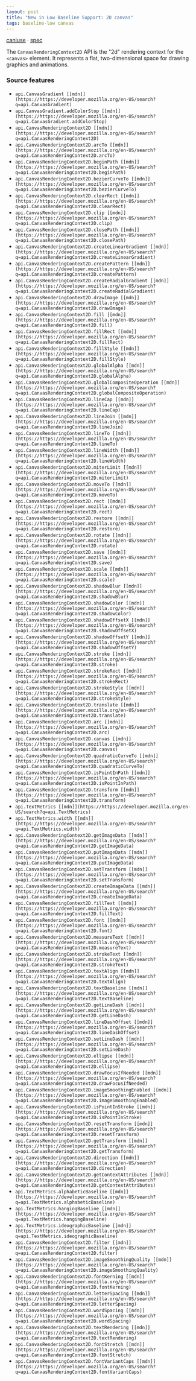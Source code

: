 ```yaml
---
layout: post
title: "New in Low Baseline Support: 2D canvas"
tags: baseline-low canvas
---
```


[caniuse](https://caniuse.com/?search=canvas-2d) · [spec](https://html.spec.whatwg.org/multipage/canvas.html#2dcontext)

The `CanvasRenderingContext2D` API is the "2d" rendering context for the `<canvas>` element. It represents a flat, two-dimensional space for drawing graphics and animations.

### Source features

- ``api.CanvasGradient [[mdn]](https://https://developer.mozilla.org/en-US/search?q=api.CanvasGradient)``
- ``api.CanvasGradient.addColorStop [[mdn]](https://https://developer.mozilla.org/en-US/search?q=api.CanvasGradient.addColorStop)``
- ``api.CanvasRenderingContext2D [[mdn]](https://https://developer.mozilla.org/en-US/search?q=api.CanvasRenderingContext2D)``
- ``api.CanvasRenderingContext2D.arcTo [[mdn]](https://https://developer.mozilla.org/en-US/search?q=api.CanvasRenderingContext2D.arcTo)``
- ``api.CanvasRenderingContext2D.beginPath [[mdn]](https://https://developer.mozilla.org/en-US/search?q=api.CanvasRenderingContext2D.beginPath)``
- ``api.CanvasRenderingContext2D.bezierCurveTo [[mdn]](https://https://developer.mozilla.org/en-US/search?q=api.CanvasRenderingContext2D.bezierCurveTo)``
- ``api.CanvasRenderingContext2D.clearRect [[mdn]](https://https://developer.mozilla.org/en-US/search?q=api.CanvasRenderingContext2D.clearRect)``
- ``api.CanvasRenderingContext2D.clip [[mdn]](https://https://developer.mozilla.org/en-US/search?q=api.CanvasRenderingContext2D.clip)``
- ``api.CanvasRenderingContext2D.closePath [[mdn]](https://https://developer.mozilla.org/en-US/search?q=api.CanvasRenderingContext2D.closePath)``
- ``api.CanvasRenderingContext2D.createLinearGradient [[mdn]](https://https://developer.mozilla.org/en-US/search?q=api.CanvasRenderingContext2D.createLinearGradient)``
- ``api.CanvasRenderingContext2D.createPattern [[mdn]](https://https://developer.mozilla.org/en-US/search?q=api.CanvasRenderingContext2D.createPattern)``
- ``api.CanvasRenderingContext2D.createRadialGradient [[mdn]](https://https://developer.mozilla.org/en-US/search?q=api.CanvasRenderingContext2D.createRadialGradient)``
- ``api.CanvasRenderingContext2D.drawImage [[mdn]](https://https://developer.mozilla.org/en-US/search?q=api.CanvasRenderingContext2D.drawImage)``
- ``api.CanvasRenderingContext2D.fill [[mdn]](https://https://developer.mozilla.org/en-US/search?q=api.CanvasRenderingContext2D.fill)``
- ``api.CanvasRenderingContext2D.fillRect [[mdn]](https://https://developer.mozilla.org/en-US/search?q=api.CanvasRenderingContext2D.fillRect)``
- ``api.CanvasRenderingContext2D.fillStyle [[mdn]](https://https://developer.mozilla.org/en-US/search?q=api.CanvasRenderingContext2D.fillStyle)``
- ``api.CanvasRenderingContext2D.globalAlpha [[mdn]](https://https://developer.mozilla.org/en-US/search?q=api.CanvasRenderingContext2D.globalAlpha)``
- ``api.CanvasRenderingContext2D.globalCompositeOperation [[mdn]](https://https://developer.mozilla.org/en-US/search?q=api.CanvasRenderingContext2D.globalCompositeOperation)``
- ``api.CanvasRenderingContext2D.lineCap [[mdn]](https://https://developer.mozilla.org/en-US/search?q=api.CanvasRenderingContext2D.lineCap)``
- ``api.CanvasRenderingContext2D.lineJoin [[mdn]](https://https://developer.mozilla.org/en-US/search?q=api.CanvasRenderingContext2D.lineJoin)``
- ``api.CanvasRenderingContext2D.lineTo [[mdn]](https://https://developer.mozilla.org/en-US/search?q=api.CanvasRenderingContext2D.lineTo)``
- ``api.CanvasRenderingContext2D.lineWidth [[mdn]](https://https://developer.mozilla.org/en-US/search?q=api.CanvasRenderingContext2D.lineWidth)``
- ``api.CanvasRenderingContext2D.miterLimit [[mdn]](https://https://developer.mozilla.org/en-US/search?q=api.CanvasRenderingContext2D.miterLimit)``
- ``api.CanvasRenderingContext2D.moveTo [[mdn]](https://https://developer.mozilla.org/en-US/search?q=api.CanvasRenderingContext2D.moveTo)``
- ``api.CanvasRenderingContext2D.rect [[mdn]](https://https://developer.mozilla.org/en-US/search?q=api.CanvasRenderingContext2D.rect)``
- ``api.CanvasRenderingContext2D.restore [[mdn]](https://https://developer.mozilla.org/en-US/search?q=api.CanvasRenderingContext2D.restore)``
- ``api.CanvasRenderingContext2D.rotate [[mdn]](https://https://developer.mozilla.org/en-US/search?q=api.CanvasRenderingContext2D.rotate)``
- ``api.CanvasRenderingContext2D.save [[mdn]](https://https://developer.mozilla.org/en-US/search?q=api.CanvasRenderingContext2D.save)``
- ``api.CanvasRenderingContext2D.scale [[mdn]](https://https://developer.mozilla.org/en-US/search?q=api.CanvasRenderingContext2D.scale)``
- ``api.CanvasRenderingContext2D.shadowBlur [[mdn]](https://https://developer.mozilla.org/en-US/search?q=api.CanvasRenderingContext2D.shadowBlur)``
- ``api.CanvasRenderingContext2D.shadowColor [[mdn]](https://https://developer.mozilla.org/en-US/search?q=api.CanvasRenderingContext2D.shadowColor)``
- ``api.CanvasRenderingContext2D.shadowOffsetX [[mdn]](https://https://developer.mozilla.org/en-US/search?q=api.CanvasRenderingContext2D.shadowOffsetX)``
- ``api.CanvasRenderingContext2D.shadowOffsetY [[mdn]](https://https://developer.mozilla.org/en-US/search?q=api.CanvasRenderingContext2D.shadowOffsetY)``
- ``api.CanvasRenderingContext2D.stroke [[mdn]](https://https://developer.mozilla.org/en-US/search?q=api.CanvasRenderingContext2D.stroke)``
- ``api.CanvasRenderingContext2D.strokeRect [[mdn]](https://https://developer.mozilla.org/en-US/search?q=api.CanvasRenderingContext2D.strokeRect)``
- ``api.CanvasRenderingContext2D.strokeStyle [[mdn]](https://https://developer.mozilla.org/en-US/search?q=api.CanvasRenderingContext2D.strokeStyle)``
- ``api.CanvasRenderingContext2D.translate [[mdn]](https://https://developer.mozilla.org/en-US/search?q=api.CanvasRenderingContext2D.translate)``
- ``api.CanvasRenderingContext2D.arc [[mdn]](https://https://developer.mozilla.org/en-US/search?q=api.CanvasRenderingContext2D.arc)``
- ``api.CanvasRenderingContext2D.canvas [[mdn]](https://https://developer.mozilla.org/en-US/search?q=api.CanvasRenderingContext2D.canvas)``
- ``api.CanvasRenderingContext2D.quadraticCurveTo [[mdn]](https://https://developer.mozilla.org/en-US/search?q=api.CanvasRenderingContext2D.quadraticCurveTo)``
- ``api.CanvasRenderingContext2D.isPointInPath [[mdn]](https://https://developer.mozilla.org/en-US/search?q=api.CanvasRenderingContext2D.isPointInPath)``
- ``api.CanvasRenderingContext2D.transform [[mdn]](https://https://developer.mozilla.org/en-US/search?q=api.CanvasRenderingContext2D.transform)``
- ``api.TextMetrics [[mdn]](https://https://developer.mozilla.org/en-US/search?q=api.TextMetrics)``
- ``api.TextMetrics.width [[mdn]](https://https://developer.mozilla.org/en-US/search?q=api.TextMetrics.width)``
- ``api.CanvasRenderingContext2D.getImageData [[mdn]](https://https://developer.mozilla.org/en-US/search?q=api.CanvasRenderingContext2D.getImageData)``
- ``api.CanvasRenderingContext2D.putImageData [[mdn]](https://https://developer.mozilla.org/en-US/search?q=api.CanvasRenderingContext2D.putImageData)``
- ``api.CanvasRenderingContext2D.setTransform [[mdn]](https://https://developer.mozilla.org/en-US/search?q=api.CanvasRenderingContext2D.setTransform)``
- ``api.CanvasRenderingContext2D.createImageData [[mdn]](https://https://developer.mozilla.org/en-US/search?q=api.CanvasRenderingContext2D.createImageData)``
- ``api.CanvasRenderingContext2D.fillText [[mdn]](https://https://developer.mozilla.org/en-US/search?q=api.CanvasRenderingContext2D.fillText)``
- ``api.CanvasRenderingContext2D.font [[mdn]](https://https://developer.mozilla.org/en-US/search?q=api.CanvasRenderingContext2D.font)``
- ``api.CanvasRenderingContext2D.measureText [[mdn]](https://https://developer.mozilla.org/en-US/search?q=api.CanvasRenderingContext2D.measureText)``
- ``api.CanvasRenderingContext2D.strokeText [[mdn]](https://https://developer.mozilla.org/en-US/search?q=api.CanvasRenderingContext2D.strokeText)``
- ``api.CanvasRenderingContext2D.textAlign [[mdn]](https://https://developer.mozilla.org/en-US/search?q=api.CanvasRenderingContext2D.textAlign)``
- ``api.CanvasRenderingContext2D.textBaseline [[mdn]](https://https://developer.mozilla.org/en-US/search?q=api.CanvasRenderingContext2D.textBaseline)``
- ``api.CanvasRenderingContext2D.getLineDash [[mdn]](https://https://developer.mozilla.org/en-US/search?q=api.CanvasRenderingContext2D.getLineDash)``
- ``api.CanvasRenderingContext2D.lineDashOffset [[mdn]](https://https://developer.mozilla.org/en-US/search?q=api.CanvasRenderingContext2D.lineDashOffset)``
- ``api.CanvasRenderingContext2D.setLineDash [[mdn]](https://https://developer.mozilla.org/en-US/search?q=api.CanvasRenderingContext2D.setLineDash)``
- ``api.CanvasRenderingContext2D.ellipse [[mdn]](https://https://developer.mozilla.org/en-US/search?q=api.CanvasRenderingContext2D.ellipse)``
- ``api.CanvasRenderingContext2D.drawFocusIfNeeded [[mdn]](https://https://developer.mozilla.org/en-US/search?q=api.CanvasRenderingContext2D.drawFocusIfNeeded)``
- ``api.CanvasRenderingContext2D.imageSmoothingEnabled [[mdn]](https://https://developer.mozilla.org/en-US/search?q=api.CanvasRenderingContext2D.imageSmoothingEnabled)``
- ``api.CanvasRenderingContext2D.isPointInStroke [[mdn]](https://https://developer.mozilla.org/en-US/search?q=api.CanvasRenderingContext2D.isPointInStroke)``
- ``api.CanvasRenderingContext2D.resetTransform [[mdn]](https://https://developer.mozilla.org/en-US/search?q=api.CanvasRenderingContext2D.resetTransform)``
- ``api.CanvasRenderingContext2D.getTransform [[mdn]](https://https://developer.mozilla.org/en-US/search?q=api.CanvasRenderingContext2D.getTransform)``
- ``api.CanvasRenderingContext2D.direction [[mdn]](https://https://developer.mozilla.org/en-US/search?q=api.CanvasRenderingContext2D.direction)``
- ``api.CanvasRenderingContext2D.getContextAttributes [[mdn]](https://https://developer.mozilla.org/en-US/search?q=api.CanvasRenderingContext2D.getContextAttributes)``
- ``api.TextMetrics.alphabeticBaseline [[mdn]](https://https://developer.mozilla.org/en-US/search?q=api.TextMetrics.alphabeticBaseline)``
- ``api.TextMetrics.hangingBaseline [[mdn]](https://https://developer.mozilla.org/en-US/search?q=api.TextMetrics.hangingBaseline)``
- ``api.TextMetrics.ideographicBaseline [[mdn]](https://https://developer.mozilla.org/en-US/search?q=api.TextMetrics.ideographicBaseline)``
- ``api.CanvasRenderingContext2D.filter [[mdn]](https://https://developer.mozilla.org/en-US/search?q=api.CanvasRenderingContext2D.filter)``
- ``api.CanvasRenderingContext2D.imageSmoothingQuality [[mdn]](https://https://developer.mozilla.org/en-US/search?q=api.CanvasRenderingContext2D.imageSmoothingQuality)``
- ``api.CanvasRenderingContext2D.fontKerning [[mdn]](https://https://developer.mozilla.org/en-US/search?q=api.CanvasRenderingContext2D.fontKerning)``
- ``api.CanvasRenderingContext2D.letterSpacing [[mdn]](https://https://developer.mozilla.org/en-US/search?q=api.CanvasRenderingContext2D.letterSpacing)``
- ``api.CanvasRenderingContext2D.wordSpacing [[mdn]](https://https://developer.mozilla.org/en-US/search?q=api.CanvasRenderingContext2D.wordSpacing)``
- ``api.CanvasRenderingContext2D.textRendering [[mdn]](https://https://developer.mozilla.org/en-US/search?q=api.CanvasRenderingContext2D.textRendering)``
- ``api.CanvasRenderingContext2D.fontStretch [[mdn]](https://https://developer.mozilla.org/en-US/search?q=api.CanvasRenderingContext2D.fontStretch)``
- ``api.CanvasRenderingContext2D.fontVariantCaps [[mdn]](https://https://developer.mozilla.org/en-US/search?q=api.CanvasRenderingContext2D.fontVariantCaps)``
